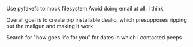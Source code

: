Use pyfakefs to mock filesystem
Avoid doing email at all, I think

Overall goal is to create pip installable dealio, which presupposes ripping out the mailgun and making it work

Search for "how goes life for you" for dates in which i contacted peeps
